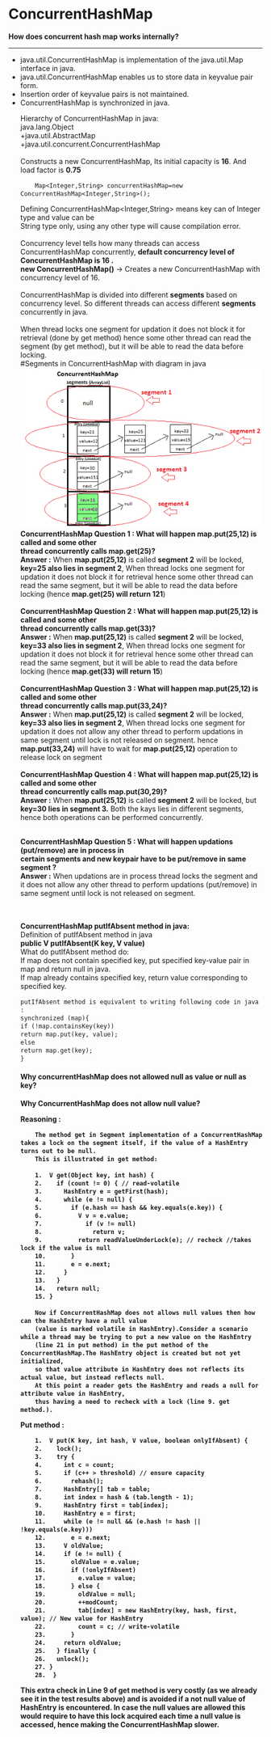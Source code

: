# ConcurrentHashMap
<b>How does concurrent hash map works internally?</b>

-----------------------------------------------------------------
<ul><li>java.util.ConcurrentHashMap is implementation of the java.util.Map interface in java.</li>
<li>java.util.ConcurrentHashMap enables us to store data in keyvalue pair form. </li>
<li>Insertion order of keyvalue pairs is not maintained. </li>
<li>ConcurrentHashMap is synchronized in java.</li>


Hierarchy of ConcurrentHashMap in java:<br>
                java.lang.Object <br>
            +java.util.AbstractMap <br>
            +java.util.concurrent.ConcurrentHashMap
<br><br>
Constructs a new ConcurrentHashMap, Its initial capacity is <b>16</b>. And load factor is <b>0.75</b> <br>

        Map<Integer,String> concurrentHashMap=new ConcurrentHashMap<Integer,String>();
Defining ConcurrentHashMap<Integer,String> means key can of Integer type and value can be<br>
String type only, using any other type will cause compilation error.
<br><br>
Concurrency level tells how many threads can access ConcurrentHashMap concurrently, 
<b>default concurrency level of ConcurrentHashMap is 16 .</b><br>
  <b>new ConcurrentHashMap()</b> -> Creates a new ConcurrentHashMap with concurrency level of 16.
<br><br>
ConcurrentHashMap is divided into different <b>segments</b> based on concurrency level. So different
threads can access different <b>segments</b> concurrently in java.
<br><br>
When thread locks one segment for updation it does not block it for retrieval (done by get
method) hence some other thread can read the segment (by get method), but it will be able to read
the data before locking.
<br>
#Segments in ConcurrentHashMap with diagram in java
![alt tag](https://github.com/sendkumaranil/ConcurrentHashMap/blob/master/ConcurrentHashMap.png)
<br>
<b>ConcurrentHashMap Question 1 : What will happen map.put(25,12) is called and some other</b><br>
<b>thread concurrently calls map.get(25)?</b><br>
<b>Answer :</b> When <b>map.put(25,12)</b> is called <b>segment 2</b> will be locked,
<b>key=25 also lies in segment 2</b>, When thread locks one segment for updation it does not block it for
retrieval hence some other thread can read the same segment, but it will be able to read the data
before locking (hence <b>map.get(25) will return 121</b>)
<br><br>
<b>ConcurrentHashMap Question 2 : What will happen map.put(25,12) is called and some other</b><br>
<b>thread concurrently calls map.get(33)?</b><br>
<b>Answer :</b> When <b>map.put(25,12)</b> is called <b>segment 2</b> will be locked,
<b>key=33 also lies in segment 2</b>, When thread locks one segment for updation it does not block it for
retrieval hence some other thread can read the same segment, but it will be able to read the data
before locking (hence <b>map.get(33) will return 15</b>)
<br><br>
<b>ConcurrentHashMap Question 3 : What will happen map.put(25,12) is called and some other</b><br>
<b>thread concurrently calls map.put(33,24)?</b><br>
<b>Answer :</b> When <b>map.put(25,12)</b> is called <b>segment 2</b> will be locked,
<b>key=33 also lies in segment 2</b>, When thread locks one segment for updation it does not allow any
other thread to perform updations in same segment until lock is not released on segment.
hence <b>map.put(33,24)</b> will have to wait for <b>map.put(25,12)</b> operation to release lock on segment
<br><br>
<b>ConcurrentHashMap Question 4 : What will happen map.put(25,12) is called and some other</b><br>
<b>thread concurrently calls map.put(30,29)?</b><br>
<b>Answer :</b> When <b>map.put(25,12)</b> is called <b>segment 2</b> will be locked,
but <b>key=30 lies in segment 3.</b>
Both the kays lies in different segments, hence both operations can be performed concurrently.
<br><br>

<b>ConcurrentHashMap Question 5 : What will happen updations (put/remove) are in process in</b><br>
<b>certain segments and new keypair have to be put/remove in same segment ?</b><br>
<b>Answer :</b> When updations are in process thread locks the segment and it does not allow any other
thread to perform updations (put/remove) in same segment until lock is not released on segment.

<br><br>
<b>ConcurrentHashMap putIfAbsent method in java:</b><br>
Definition of putIfAbsent method in java <br>
    <b>public V putIfAbsent(K key, V value)</b>
<br>
What do putIfAbsent method do:<br>
If map does not contain specified key, put specified key‐value pair in map and return null in java.<br>
If map already contains specified key, return value corresponding to specified key.<br>

    putIfAbsent method is equivalent to writing following code in java :
    synchronized (map){
    if (!map.containsKey(key))
    return map.put(key, value);
    else
    return map.get(key);
    }


<h4>Why concurrentHashMap does not allowed null as value or null as key?<h4>

<b>Why ConcurrentHashMap does not allow null value?</b>

Reasoning :

		The method get in Segment implementation of a ConcurrentHashMap takes a lock on the segment itself, if the value of a HashEntry turns out to be null. 
		This is illustrated in get method:

		1.  V get(Object key, int hash) {
		2.    if (count != 0) { // read-volatile
		3.      HashEntry e = getFirst(hash);
		4.      while (e != null) {
		5.        if (e.hash == hash && key.equals(e.key)) {
		6.          V v = e.value;
		7.            if (v != null)
		8.              return v;
		9.          return readValueUnderLock(e); // recheck //takes lock if the value is null
		10.       }
		11.       e = e.next;
		12.     }
		13.   }
		14.   return null;
		15. }

		Now if ConcurrentHashMap does not allows null values then how can the HashEntry have a null value 
		(value is marked volatile in HashEntry).Consider a scenario while a thread may be trying to put a new value on the HashEntry 
		(line 21 in put method) in the put method of the ConcurrentHashMap.The HashEntry object is created but not yet initialized, 
		so that value attribute in HashEntry does not reflects its actual value, but instead reflects null. 
		At this point a reader gets the HashEntry and reads a null for attribute value in HashEntry, 
		thus having a need to recheck with a lock (line 9. get method.).

Put method :

		1.  V put(K key, int hash, V value, boolean onlyIfAbsent) {
		2.    lock();
		3.    try {
		4.      int c = count;
		5.      if (c++ > threshold) // ensure capacity
		6.        rehash();
		7.      HashEntry[] tab = table;
		8.      int index = hash & (tab.length - 1);
		9.      HashEntry first = tab[index];
		10.     HashEntry e = first;
		11.     while (e != null && (e.hash != hash || !key.equals(e.key)))
		12.       e = e.next;
		13.     V oldValue;
		14.     if (e != null) {
		15.       oldValue = e.value;
		16.       if (!onlyIfAbsent)
		17.         e.value = value;
		18.       } else {
		19.         oldValue = null;
		20.         ++modCount;
		21.         tab[index] = new HashEntry(key, hash, first, value); // New value for HashEntry
		22.         count = c; // write-volatile
		23.       }
		24.     return oldValue;
		25.   } finally {
		26.   unlock();
		27. }
		28.  }

This extra check in Line 9 of get method is very costly (as we already see it in the test results above) and is avoided if a not null value of HashEntry is encountered. 
In case the null values are allowed this would require to have this lock acquired each time a null value is accessed, hence making the ConcurrentHashMap slower.
